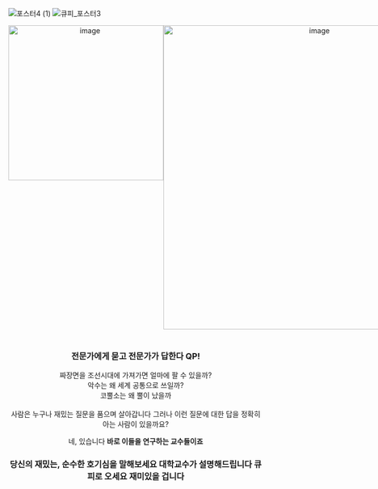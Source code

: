 ![포스터4 (1)](https://github.com/qp-official-org/.github/assets/105588857/73562686-1255-4536-9c56-d0b84352ffdd)
![큐피_포스터3](https://github.com/qp-official-org/.github/assets/105588857/69662879-3df7-4b61-b37a-16ea6a15f80a)

<div align = "center" style="display:flex">
<img width="307" alt="image" src="https://github.com/qp-official-org/.github/assets/105588857/868e4f29-5084-4ffa-912e-4275306524d1">
<img width="602" alt="image" src="https://github.com/qp-official-org/.github/assets/105588857/50f31194-41f4-4134-9a11-359556844331">  
</div>



<div align = "center">
<br>
  
<h3>전문가에게 묻고 전문가가 답한다 QP!</h3>

짜장면을 조선시대에 가져가면 얼마에 팔 수 있을까? <br>
악수는 왜 세계 공통으로 쓰일까? <br>
코뿔소는 왜 뿔이 났을까 <br>
<br>
사람은 누구나 재밌는 질문을 품으며 살아갑니다 그러나 이런 질문에 대한 답을 정확히 아는 사람이 있을까요? <br>

네, 있습니다
**바로 이들을 연구하는 교수들이죠**

### 당신의 재밌는, 순수한 호기심을 말해보세요 대학교수가 설명해드립니다 큐피로 오세요 재미있을 겁니다

</div>
